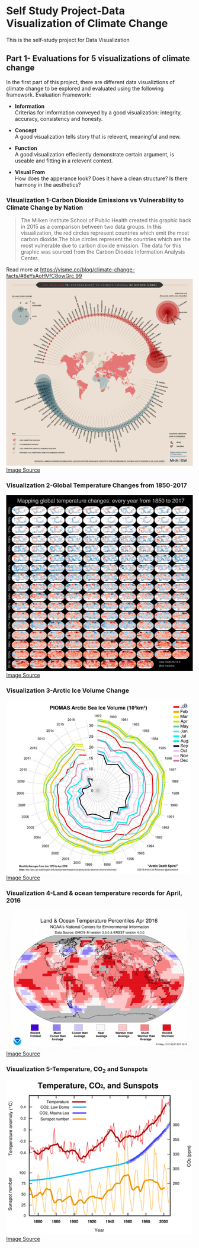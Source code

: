 # Self Study Project-Data Visualization of Climate Change
This is the self-study project for Data Visualization 

## Part 1- Evaluations for 5 visualizations of climate change
In the first part of this project, there are different data visualiztions of climate change to be explored and evaluated using the following framework. 
Evaluation Framework:
* **Information**
<br/>	Criterias for imformation conveyed by a good visualization: integrity, accuracy, consistency and honesty. 

* **Concept**
<br/>	A good visualization tells story that is relevent, meaningful and new.

* **Function**
<br/>	A good visualization effeciently demonstrate certain argument, is useable and fitting in a relevent context.

* **Visual From**
<br/>	How does the apperance look? Does it have a clean structure? Is there harmony in the aesthetics? 

### Visualization 1-Carbon Dioxide Emissions vs Vulnerability to Climate Change by Nation
>The Milken Institute School of Public Health created this graphic back in 2015 as a comparison between two data groups. In this visualization, the red circles represent countries which emit the most carbon dioxide.The blue circles represent the countries which are the most vulnerable due to carbon dioxide emission.  The data for this graphic was sourced from the Carbon Dioxide Information Analysis Center.

Read more at https://visme.co/blog/climate-change-facts/#8eYsAoHVfC8owGrc.99
![Carbon Dioxide Emissions vs Vulnerability to Climate Change by Nation](images/Carbon-Dioxide-Emissions-vs-Vulnerability-to-Climate-Change-by-Nation-climate-change-facts-infographic.jpg)
[Image Source](https://mha.gwu.edu/climate-change-emissions-data/)

### Visualization 2-Global Temperature Changes from 1850-2017
![Global Temperature Changes from 1850-2017](images/2.png)
[Image Source](https://mashable.com/2018/01/18/2017-top-3-warmest-years-visualizations-modern-art/#4GBGv5.dyiqQ)

### Visualization 3-Arctic Ice Volume Change
![Arctic Ice Volume](images/3.png)
[Image Source](https://www.atlasobscura.com/articles/the-best-visualization-of-climate-change-isnt-a-graphits-a-death-spiral)

### Visualization 4-Land & ocean temperature records for April, 2016
![Arctic Ice Volume](images/4.png)
[Image Source](https://www.atlasobscura.com/articles/the-best-visualization-of-climate-change-isnt-a-graphits-a-death-spiral)

### Visualization 5-Temperature, CO<sub>2</sub> and Sunspots
![Temperature, CO<sub>2</sub> and Sunspots](images/5.jpg)
[Image Source](http://solar-center.stanford.edu/sun-on-earth/FAQ2.html)
